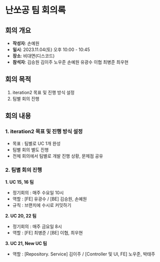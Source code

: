 # 난쏘공 팀 회의록

## 회의 개요

- **작성자**: 손예원
- **일시**: 2023.11.04(토) 오후 10:00 - 10:45
- **장소**: 비대면(디스코드)
- **참석자**: 김승원 김이주 노우준 손예원 유광수 이협 최병준 최우현

## 회의 목적

1. iteration2 목표 및 진행 방식 설정
2. 팀별 회의 진행

## 회의 내용

### 1. iteration2 목표 및 진행 방식 설정

- 목표 : 팀별로 UC 1개 완성
- 팀별 회의 별도 진행
- 전체 회의에서 팀별로 개발 진행 상황, 문제점 공유

### 2. 팀별 회의 진행

**1. UC 15, 16 팀**
- 정기회의 : 매주 수요일 10시
- 역할 : [FE] 유광수 / [BE] 김승원, 손예원
- 규칙 : 브랜치에 수시로 커밋하기

**2. UC 20, 22 팀**
- 정기회의 : 매주 금요일 8시
- 역할 : [FE] 최병준 / [BE] 이협, 최우현

**3. UC 21, New UC 팀**
- 역할 : [Repository. Service] 김이주 / [Controller 및 UI, FE] 노우준, 박태주


